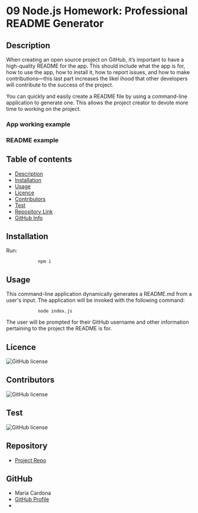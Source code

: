 # 09 Node.js Homework: Professional README Generator

## Description

When creating an open source project on GitHub, it’s important to have a high-quality README for the app. This should include what the app is for, how to use the app, how to install it, how to report issues, and how to make contributions&mdash;this last part increases the likel ihood that other developers will contribute to the success of the project.

You can quickly and easily create a README file by using a command-line application to generate one. This allows the project creator to devote more time to working on the project.

### App working example

<!-- ![Git](videoready.gif)    
[Video Link](https://drive.google.com/file/d/1nNz5NEiKEH_f_0llYsby7UFJJU1yaZQZ/view?usp=sharing)
 -->

### README example

<!-- ![Foto1](foto1.png)   
![Foto2](foto2.png)
![Foto3](foto3.png) ![Foto4](foto4.png) -->


## Table of contents

- [Description](#Description)
- [Installation](#Installation)
- [Usage](#Usage)
- [Licence](#Licence)
- [Contributors](#Contributors)
- [Test](#Test)
- [Repository Link](#Repository)
- [GitHub Info](#GitHub) 


## Installation
Run:

                npm i

## Usage

This command-line application dynamically generates a README.md from a user's input. The application will be invoked with the following command:

                node index.js

The user will be prompted for their GitHub username and other information pertaining to the project the README is for.

## Licence

![GitHub license](https://img.shields.io/badge/license-MIT-blue.svg)

## Contributors

![GitHub license](https://img.shields.io/badge/made%20by-Maria%20Cardona-brightgreen)


## Test

![GitHub license](https://img.shields.io/badge/test-100%25-success)


## Repository

- [Project Repo](https://github.com/mechas8703/09-Node.js-Professional-README-Generator)

## GitHub

- Maria Cardona
- [GitHub Profile](https://github.com/mechas8703)
- <null>
